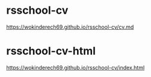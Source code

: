 # rsschool-cv
https://wokinderech69.github.io/rsschool-cv/cv.md
# rsschool-cv-html
https://wokinderech69.github.io/rsschool-cv/index.html